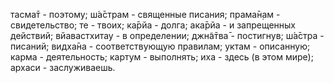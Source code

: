 тасма̄т - поэтому; ш́а̄страм - священные писания; прама̄н̣ам - свидетельство; те - твоих; ка̄рйа - долга; ака̄рйа - и запрещенных действий; вйавастхитау - в определении; джн̃а̄тва̄ - постигнув; ш́а̄стра - писаний; видха̄на - соответствующую правилам; уктам - описанную; карма - деятельность; картум - выполнять; иха - здесь (в этом мире); архаси - заслуживаешь.